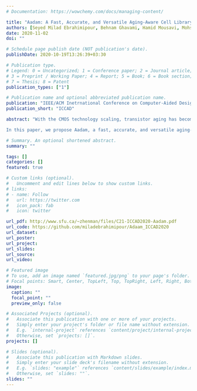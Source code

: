 ```yaml
---
# Documentation: https://wowchemy.com/docs/managing-content/

title: "Aadam: A Fast, Accurate, and Versatile Aging-Aware Cell Library Delay Model using Feed-Forward Neural Network"
authors: [Seyed Milad Ebrahimipour, Behnam Ghavami, Hamid Mousavi, Mohsen Raji, Zhenman Fang, Lesley Shannon]
date: 2020-11-02
doi: ""

# Schedule page publish date (NOT publication's date).
publishDate: 2020-10-19T13:26:39+03:30

# Publication type.
# Legend: 0 = Uncategorized; 1 = Conference paper; 2 = Journal article;
# 3 = Preprint / Working Paper; 4 = Report; 5 = Book; 6 = Book section;
# 7 = Thesis; 8 = Patent
publication_types: ["1"]

# Publication name and optional abbreviated publication name.
publication: "IEEE/ACM Inetrnational Conference on Computer-Aided Design"
publication_short: "ICCAD"

abstract: "With the CMOS technology scaling, transistor aging has become one major issue affecting circuit reliability and lifetime. There are two major classes of existing studies that model the aging effects in the circuit delay. One is at transistor-level, which is highly accurate but very slow. The other is at gate-level, which is faster but less accurate. Moreover, most prior studies only consider a limited subset or limited value ranges of aging factors.

In this paper, we propose Aadam, a fast, accurate, and versatile aging-aware delay model for generic cell libraries. In Aadam, we first use transistor-level SPICE simulations to accurately characterize the delay degradation of each library cell under a versatile set of aging factors, including both physical parameters (i.e., initial threshold voltage and transistor width/length ratio) and operating conditions (i.e., working temperature, signal probability, input signal slew range, output load capacitance range, and projected lifetime). For each library cell, we then train a feed-forward neural network (FFNN) to learn the relation between the input aging factors and output cell delay degradation. Therefore, for a given input circuit and a given combination of aging factors, we can use the trained FFNNs to quickly and accurately infer the delay degradation for each gate in the circuit. Finally, to effectively estimate the aging-aware lifetime delay of large-scale circuits, we also integrate Aadam into a state-of-the-art static timing analysis tool called OpenTimer. Experimental results demonstrate that Aadam achieves fast estimation of the aging-induced delay with high accuracy close to transistor-level simulation."

# Summary. An optional shortened abstract.
summary: ""

tags: []
categories: []
featured: true

# Custom links (optional).
#   Uncomment and edit lines below to show custom links.
# links:
# - name: Follow
#   url: https://twitter.com
#   icon_pack: fab
#   icon: twitter

url_pdf: http://www.sfu.ca/~zhenman/files/C21-ICCAD2020-Aadam.pdf
url_code: https://github.com/miladebrahimipour/Adaam_ICCAD2020
url_dataset:
url_poster:
url_project:
url_slides:
url_source:
url_video:

# Featured image
# To use, add an image named `featured.jpg/png` to your page's folder. 
# Focal points: Smart, Center, TopLeft, Top, TopRight, Left, Right, BottomLeft, Bottom, BottomRight.
image:
  caption: ""
  focal_point: ""
  preview_only: false

# Associated Projects (optional).
#   Associate this publication with one or more of your projects.
#   Simply enter your project's folder or file name without extension.
#   E.g. `internal-project` references `content/project/internal-project/index.md`.
#   Otherwise, set `projects: []`.
projects: []

# Slides (optional).
#   Associate this publication with Markdown slides.
#   Simply enter your slide deck's filename without extension.
#   E.g. `slides: "example"` references `content/slides/example/index.md`.
#   Otherwise, set `slides: ""`.
slides: ""
---
```

